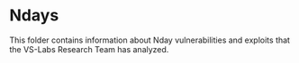 # Ndays

This folder contains information about Nday vulnerabilities and exploits that the VS-Labs Research Team has analyzed.
